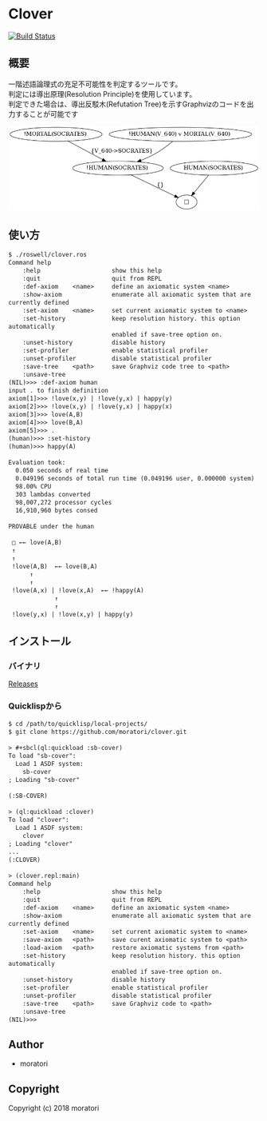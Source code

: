 # Clover

[![Build Status](https://travis-ci.org/moratori/clover.svg?branch=master)](https://travis-ci.org/moratori/clover)

## 概要

一階述語論理式の充足不可能性を判定するツールです。  
判定には導出原理(Resolution Principle)を使用しています。  
判定できた場合は、導出反駁木(Refutation Tree)を示すGraphvizのコードを出力することが可能です  

![sample proof figure](sample-refutation-tree.png)

## 使い方

```
$ ./roswell/clover.ros
Command help
    :help                    show this help
    :quit                    quit from REPL
    :def-axiom    <name>     define an axiomatic system <name>
    :show-axiom              enumerate all axiomatic system that are currently defined
    :set-axiom    <name>     set current axiomatic system to <name>
    :set-history             keep resolution history. this option automatically
                             enabled if save-tree option on.
    :unset-history           disable history
    :set-profiler            enable statistical profiler
    :unset-profiler          disable statistical profiler
    :save-tree    <path>     save Graphviz code tree to <path>
    :unsave-tree
(NIL)>>> :def-axiom human
input . to finish definition
axiom[1]>>> !love(x,y) | !love(y,x) | happy(y)
axiom[2]>>> !love(x,y) | !love(y,x) | happy(x)
axiom[3]>>> love(A,B)
axiom[4]>>> love(B,A)
axiom[5]>>> .
(human)>>> :set-history
(human)>>> happy(A)

Evaluation took:
  0.050 seconds of real time
  0.049196 seconds of total run time (0.049196 user, 0.000000 system)
  98.00% CPU
  303 lambdas converted
  98,007,272 processor cycles
  16,910,960 bytes consed

PROVABLE under the human

 □ ←← love(A,B)
 ↑
 ↑
 !love(A,B)  ←← love(B,A)
      ↑
      ↑
 !love(A,x) | !love(x,A)  ←← !happy(A)
             ↑
             ↑
 !love(y,x) | !love(x,y) | happy(y)
```

## インストール

### バイナリ

[Releases](https://github.com/moratori/clover/releases)

### Quicklispから

```
$ cd /path/to/quicklisp/local-projects/
$ git clone https://github.com/moratori/clover.git

> #+sbcl(ql:quickload :sb-cover)
To load "sb-cover":
  Load 1 ASDF system:
    sb-cover
; Loading "sb-cover"

(:SB-COVER)

> (ql:quickload :clover)
To load "clover":
  Load 1 ASDF system:
    clover
; Loading "clover"
...
(:CLOVER)

> (clover.repl:main)
Command help
    :help                    show this help
    :quit                    quit from REPL
    :def-axiom    <name>     define an axiomatic system <name>
    :show-axiom              enumerate all axiomatic system that are currently defined
    :set-axiom    <name>     set current axiomatic system to <name>
    :save-axiom   <path>     save curent axiomatic system to <path>
    :load-axiom   <path>     restore axiomatic systems from <path>
    :set-history             keep resolution history. this option automatically
                             enabled if save-tree option on.
    :unset-history           disable history
    :set-profiler            enable statistical profiler
    :unset-profiler          disable statistical profiler
    :save-tree    <path>     save Graphviz code to <path>
    :unsave-tree
(NIL)>>> 
```

## Author

* moratori

## Copyright

Copyright (c) 2018 moratori

